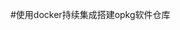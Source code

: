 #使用docker持续集成搭建opkg软件仓库

<!-- 多说评论框 start -->
<div class="ds-thread" data-thread-key="docs-create-opkg-package-repository-using-docker-ci" data-title="使用docker持续集成搭建opkg软件仓库" data-url="http://openwrt.io/docs/create-opkg-package-repository-using-docker-ci/"></div>
<!-- 多说评论框 end -->

